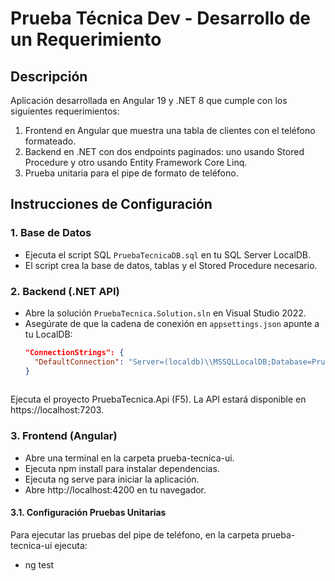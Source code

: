 # Prueba Técnica Dev - Desarrollo de un Requerimiento
## Descripción
Aplicación desarrollada en Angular 19 y .NET 8 que cumple con los siguientes requerimientos:
1.  Frontend en Angular que muestra una tabla de clientes con el teléfono formateado.
2.  Backend en .NET con dos endpoints paginados: uno usando Stored Procedure y otro usando Entity Framework Core Linq.
3.  Prueba unitaria para el pipe de formato de teléfono.

## Instrucciones de Configuración

### 1. Base de Datos
- Ejecuta el script SQL `PruebaTecnicaDB.sql` en tu SQL Server LocalDB.
- El script crea la base de datos, tablas y el Stored Procedure necesario.

### 2. Backend (.NET API)
- Abre la solución `PruebaTecnica.Solution.sln` en Visual Studio 2022.
- Asegúrate de que la cadena de conexión en `appsettings.json` apunte a tu LocalDB:
  ```json
  "ConnectionStrings": {
    "DefaultConnection": "Server=(localdb)\\MSSQLLocalDB;Database=PruebaTecnicaDB;Trusted_Connection=true;TrustServerCertificate=true;"
  }
 
Ejecuta el proyecto PruebaTecnica.Api (F5). La API estará disponible en https://localhost:7203.

###  3. Frontend (Angular)
- Abre una terminal en la carpeta prueba-tecnica-ui.
- Ejecuta npm install para instalar dependencias.
- Ejecuta ng serve para iniciar la aplicación.
- Abre http://localhost:4200 en tu navegador.

#### 3.1. Configuración Pruebas Unitarias
 Para ejecutar las pruebas del pipe de teléfono, en la carpeta prueba-tecnica-ui ejecuta:
 - ng test